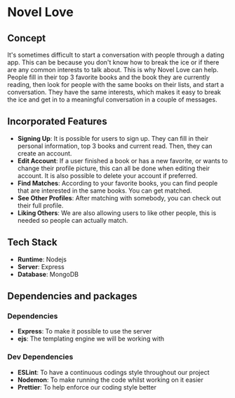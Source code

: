 # Novel Love

## Concept

It's sometimes difficult to start a conversation with people through a dating app. This can be because you don't know how to break the ice or if there are any common interests to talk about. This is why Novel Love can help. People fill in their top 3 favorite books and the book they are currently reading, then look for people with the same books on their lists, and start a conversation. They have the same interests, which makes it easy to break the ice and get in to a meaningful conversation in a couple of messages.

## Incorporated Features

- **Signing Up**: It is possible for users to sign up. They can fill in their personal information, top 3 books and current read. Then, they can create an account.
- **Edit Account**: If a user finished a book or has a new favorite, or wants to change their profile picture, this can all be done when editing their account. It is also possible to delete your account if preferred.
- **Find Matches**: According to your favorite books, you can find people that are interested in the same books. You can get matched.
- **See Other Profiles**: After matching with somebody, you can check out their full profile.
- **Liking Others**: We are also allowing users to like other people, this is needed so people can actually match.

## Tech Stack

- **Runtime**: Nodejs
- **Server**: Express
- **Database**: MongoDB

## Dependencies and packages

### Dependencies

- **Express**: To make it possible to use the server
- **ejs**: The templating engine we will be working with

### Dev Dependencies

- **ESLint**: To have a continuous codings style throughout our project
- **Nodemon**: To make running the code whilst working on it easier
- **Prettier**: To help enforce our coding style better
